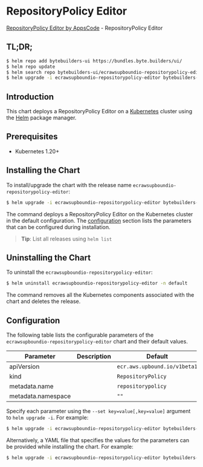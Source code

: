 # RepositoryPolicy Editor

[RepositoryPolicy Editor by AppsCode](https://byte.builders) - RepositoryPolicy Editor

## TL;DR;

```bash
$ helm repo add bytebuilders-ui https://bundles.byte.builders/ui/
$ helm repo update
$ helm search repo bytebuilders-ui/ecrawsupboundio-repositorypolicy-editor --version=v0.4.18
$ helm upgrade -i ecrawsupboundio-repositorypolicy-editor bytebuilders-ui/ecrawsupboundio-repositorypolicy-editor -n default --create-namespace --version=v0.4.18
```

## Introduction

This chart deploys a RepositoryPolicy Editor on a [Kubernetes](http://kubernetes.io) cluster using the [Helm](https://helm.sh) package manager.

## Prerequisites

- Kubernetes 1.20+

## Installing the Chart

To install/upgrade the chart with the release name `ecrawsupboundio-repositorypolicy-editor`:

```bash
$ helm upgrade -i ecrawsupboundio-repositorypolicy-editor bytebuilders-ui/ecrawsupboundio-repositorypolicy-editor -n default --create-namespace --version=v0.4.18
```

The command deploys a RepositoryPolicy Editor on the Kubernetes cluster in the default configuration. The [configuration](#configuration) section lists the parameters that can be configured during installation.

> **Tip**: List all releases using `helm list`

## Uninstalling the Chart

To uninstall the `ecrawsupboundio-repositorypolicy-editor`:

```bash
$ helm uninstall ecrawsupboundio-repositorypolicy-editor -n default
```

The command removes all the Kubernetes components associated with the chart and deletes the release.

## Configuration

The following table lists the configurable parameters of the `ecrawsupboundio-repositorypolicy-editor` chart and their default values.

|     Parameter      | Description |                 Default                 |
|--------------------|-------------|-----------------------------------------|
| apiVersion         |             | <code>ecr.aws.upbound.io/v1beta1</code> |
| kind               |             | <code>RepositoryPolicy</code>           |
| metadata.name      |             | <code>repositorypolicy</code>           |
| metadata.namespace |             | <code>""</code>                         |


Specify each parameter using the `--set key=value[,key=value]` argument to `helm upgrade -i`. For example:

```bash
$ helm upgrade -i ecrawsupboundio-repositorypolicy-editor bytebuilders-ui/ecrawsupboundio-repositorypolicy-editor -n default --create-namespace --version=v0.4.18 --set apiVersion=ecr.aws.upbound.io/v1beta1
```

Alternatively, a YAML file that specifies the values for the parameters can be provided while
installing the chart. For example:

```bash
$ helm upgrade -i ecrawsupboundio-repositorypolicy-editor bytebuilders-ui/ecrawsupboundio-repositorypolicy-editor -n default --create-namespace --version=v0.4.18 --values values.yaml
```
